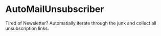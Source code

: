 # AutoMailUnsubscriber
Tired of Newsletter? Automatially iterate through the junk and collect all unsubscription links.
